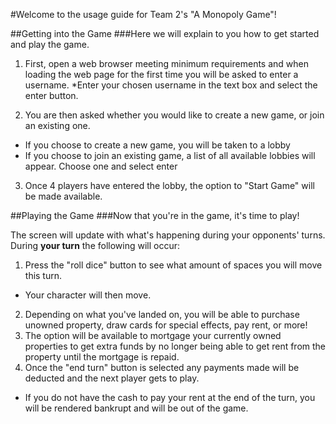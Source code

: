 #Welcome to the usage guide for Team 2's "A Monopoly Game"!

##Getting into the Game
###Here we will explain to you how to get started and play the game.

1. First, open a web browser meeting minimum requirements and when loading the web page for the first time you will be asked to enter a username.
  *Enter your chosen username in the text box and select the enter button.

2. You are then asked whether you would like to create a new game, or join an existing one.
  * If you choose to create a new game, you will be taken to a lobby
  * If you choose to join an existing game, a list of all available lobbies will appear. Choose one and select enter

3. Once 4 players have entered the lobby, the option to "Start Game" will be made available.

##Playing the Game
###Now that you're in the game, it's time to play!

The screen will update with what's happening during your opponents' turns.
During **your turn** the following will occur:

1. Press the "roll dice" button to see what amount of spaces you will move this turn.
  * Your character will then move.
2. Depending on what you've landed on, you will be able to purchase unowned property, draw cards for special effects, pay rent, or more!
3. The option will be available to mortgage your currently owned properties to get extra funds by no longer being able to get rent from the property until the mortgage is repaid.
4. Once the "end turn" button is selected any payments made will be deducted and the next player gets to play.
  * If you do not have the cash to pay your rent at the end of the turn, you will be rendered bankrupt and will be out of the game.